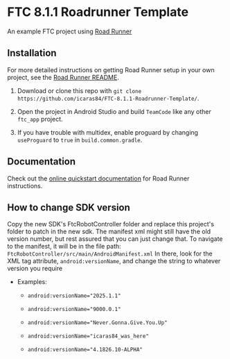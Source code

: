 # FTC 8.1.1 Roadrunner Template

An example FTC project using [Road Runner](https://github.com/acmerobotics/road-runner)

## Installation

For more detailed instructions on getting Road Runner setup in your own project, see the [Road Runner README](https://github.com/acmerobotics/road-runner#core).

1. Download or clone this repo with `git clone https://github.com/icaras84/FTC-8.1.1-Roadrunner-Template/`.

1. Open the project in Android Studio and build `TeamCode` like any other `ftc_app` project.

1. If you have trouble with multidex, enable proguard by changing `useProguard` to `true` in `build.common.gradle`.

## Documentation

Check out the [online quickstart documentation](https://acme-robotics.gitbook.io/road-runner/quickstart/introduction) for Road Runner instructions.

## How to change SDK version

Copy the new SDK's FtcRobotController folder and replace this project's folder to patch in the new sdk.
The manifest xml might still have the old version number, but rest assured that you can just change that.
To navigate to the manifest, it will be in the file path: `FtcRobotController/src/main/AndroidManifest.xml`
In there, look for the XML tag attribute, `android:versionName`, and change the string to whatever version you require

- Examples: 
  
  - `android:versionName="2025.1.1"`
  
  - `android:versionName="9000.0.1"`
  
  - `android:versionName="Never.Gonna.Give.You.Up"`
  
  - `android:versionName="icaras84_was_here"`
  
  - `android:versionName="4.1826.10-ALPHA"`
